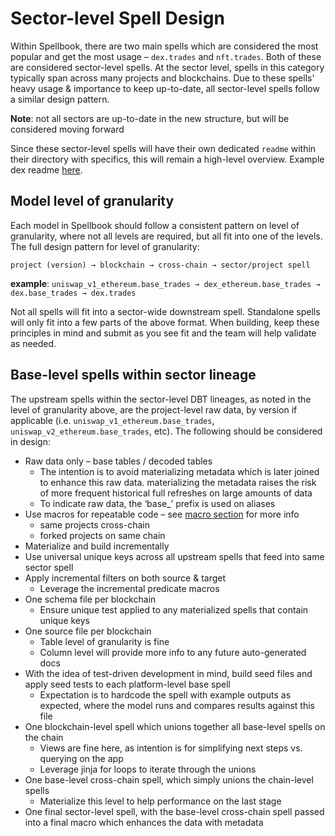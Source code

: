 # Sector-level Spell Design

Within Spellbook, there are two main spells which are considered the most popular and get the most usage – `dex.trades` and `nft.trades`. Both of these are considered sector-level spells. At the sector level, spells in this category typically span across many projects and blockchains. Due to these spells' heavy usage & importance to keep up-to-date, all sector-level spells follow a similar design pattern.

**Note**: not all sectors are up-to-date in the new structure, but will be considered moving forward

Since these sector-level spells will have their own dedicated `readme` within their directory with specifics, this will remain a high-level overview. Example dex readme [here](/models/_sector/dex/readme.md).

## Model level of granularity

Each model in Spellbook should follow a consistent pattern on level of granularity, where not all levels are required, but all fit into one of the levels. The full design pattern for level of granularity:

`project (version) → blockchain → cross-chain → sector/project spell`

**example**: `uniswap_v1_ethereum.base_trades → dex_ethereum.base_trades → dex.base_trades → dex.trades`

Not all spells will fit into a sector-wide downstream spell. Standalone spells will only fit into a few parts of the above format. When building, keep these principles in mind and submit as you see fit and the team will help validate as needed.

## Base-level spells within sector lineage

The upstream spells within the sector-level DBT lineages, as noted in the level of granularity above, are the project-level raw data, by version if applicable (i.e. `uniswap_v1_ethereum.base_trades`, `uniswap_v2_ethereum.base_trades`, etc). The following should be considered in design:

- Raw data only – base tables / decoded tables
  - The intention is to avoid materializing metadata which is later joined to enhance this raw data. materializing the metadata raises the risk of more frequent historical full refreshes on large amounts of data
  - To indicate raw data, the ‘base\_’ prefix is used on aliases
- Use macros for repeatable code – see [macro section](../macros/macro_overview.md) for more info
  - same projects cross-chain
  - forked projects on same chain
- Materialize and build incrementally
- Use universal unique keys across all upstream spells that feed into same sector spell
- Apply incremental filters on both source & target
  - Leverage the incremental predicate macros
- One schema file per blockchain
  - Ensure unique test applied to any materialized spells that contain unique keys
- One source file per blockchain
  - Table level of granularity is fine
  - Column level will provide more info to any future auto-generated docs
- With the idea of test-driven development in mind, build seed files and apply seed tests to each platform-level base spell
  - Expectation is to hardcode the spell with example outputs as expected, where the model runs and compares results against this file
- One blockchain-level spell which unions together all base-level spells on the chain
  - Views are fine here, as intention is for simplifying next steps vs. querying on the app
  - Leverage jinja for loops to iterate through the unions
- One base-level cross-chain spell, which simply unions the chain-level spells
  - Materialize this level to help performance on the last stage
- One final sector-level spell, with the base-level cross-chain spell passed into a final macro which enhances the data with metadata
